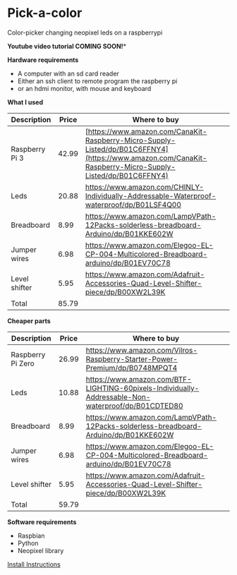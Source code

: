 # Pick-a-color
Color-picker changing neopixel leds on a raspberrypi

**Youtube video tutorial COMING SOON!***

**Hardware requirements**
 - A computer with an sd card reader
 - Either an ssh client to remote program the raspberry pi
 - or an hdmi monitor, with mouse and keyboard

**What I used**

| Description| Price | Where to buy|
|---|---|---|
| Raspberry Pi 3 | 42.99 | [https://www.amazon.com/CanaKit-Raspberry-Micro-Supply-Listed/dp/B01C6FFNY4](https://www.amazon.com/CanaKit-Raspberry-Micro-Supply-Listed/dp/B01C6FFNY4) |
|Leds | 20.88 | https://www.amazon.com/CHINLY-Individually-Addressable-Waterproof-waterproof/dp/B01LSF4Q00 |
|Breadboard | 8.99 | https://www.amazon.com/LampVPath-12Packs-solderless-breadboard-Arduino/dp/B01KKE602W |
|Jumper wires | 6.98 | https://www.amazon.com/Elegoo-EL-CP-004-Multicolored-Breadboard-arduino/dp/B01EV70C78 |
|Level shifter | 5.95 | https://www.amazon.com/Adafruit-Accessories-Quad-Level-Shifter-piece/dp/B00XW2L39K |
|Total| 85.79 | |

**Cheaper parts**

|Description|Price | Where to buy|
|---|---|---|
| Raspberry Pi Zero | 26.99 | https://www.amazon.com/Vilros-Raspberry-Starter-Power-Premium/dp/B0748MPQT4 |
|Leds | 10.88 | https://www.amazon.com/BTF-LIGHTING-60pixels-Individually-Addressable-Non-waterproof/dp/B01CDTED80 |
|Breadboard | 8.99 | https://www.amazon.com/LampVPath-12Packs-solderless-breadboard-Arduino/dp/B01KKE602W |
|Jumper wires | 6.98 | https://www.amazon.com/Elegoo-EL-CP-004-Multicolored-Breadboard-arduino/dp/B01EV70C78 |
|Level shifter | 5.95 | https://www.amazon.com/Adafruit-Accessories-Quad-Level-Shifter-piece/dp/B00XW2L39K |
|Total| 59.79 | |

**Software requirements**
 - Raspbian
 - Python
 - Neopixel library

[Install Instructions](https://github.com/MattMakesStuff/Pick-a-color/wiki/Install-Instructions)
